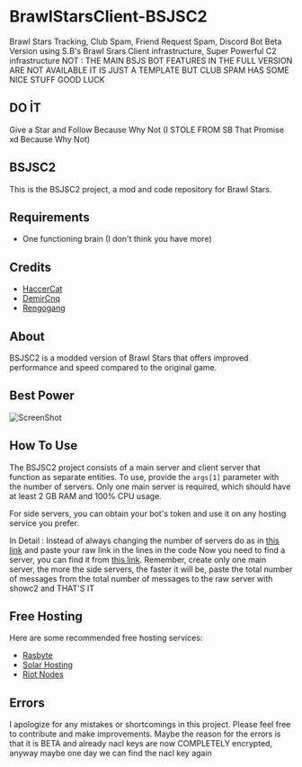 # BrawlStarsClient-BSJSC2
Brawl Stars Tracking, Club Spam, Friend Request Spam, Discord Bot Beta Version using S.B's Brawl Srars Client infrastructure, Super Powerful C2 infrastructure  NOT : THE MAIN BSJS BOT FEATURES IN THE FULL VERSION ARE NOT AVAILABLE IT IS JUST A TEMPLATE BUT CLUB SPAM HAS SOME NICE STUFF GOOD LUCK

## DO İT
Give a Star and Follow Because Why Not (I STOLE FROM SB That Promise xd Because Why Not) 

## BSJSC2

This is the BSJSC2 project, a mod and code repository for Brawl Stars.

## Requirements
- One functioning brain (I don't think you have more)

## Credits
- [HaccerCat](https://github.com/HaccerCat/BrawlStars-Client)
- [DemirCnq](https://github.com/DemirCnq/brawl-stars-client-bot)
- [Rengogang](https://github.com/renogang1/brawl-stars-client-modjs)

## About
BSJSC2 is a modded version of Brawl Stars that offers improved performance and speed compared to the original game.

## Best Power
![ScreenShot](https://cdn.discordapp.com/attachments/1087430093242114069/1105685026152140840/Screenshot_20230228-003815_Brawl_Stars.png)

## How To Use
The BSJSC2 project consists of a main server and client server that function as separate entities. To use, provide the `args[1]` parameter with the number of servers. Only one main server is required, which should have at least 2 GB RAM and 100% CPU usage.

For side servers, you can obtain your bot's token and use it on any hosting service you prefer.

In Detail : Instead of always changing the number of servers do as in [this link](https://raw.githubusercontent.com/AreYouMehmetEfeisModder/bsjssay-degeri/main/x.txt) and paste your raw link in the lines in the code 
Now you need to find a server, you can find it from [this link](https://panel.rasbyte.net).
Remember, create only one main server, the more the side servers, the faster it will be, paste the total number of messages from the total number of messages to the raw server with showc2 and THAT'S IT


## Free Hosting
Here are some recommended free hosting services:
- [Rasbyte](https://panel.rasbyte.net)
- [Solar Hosting](https://account.solarhosting.cc/)
- [Riot Nodes](https://dash.riotnodes.co.uk/)


## Errors
I apologize for any mistakes or shortcomings in this project. Please feel free to contribute and make improvements.
Maybe the reason for the errors is that it is BETA and already nacl keys are now COMPLETELY encrypted, anyway maybe one day we can find the nacl key again

